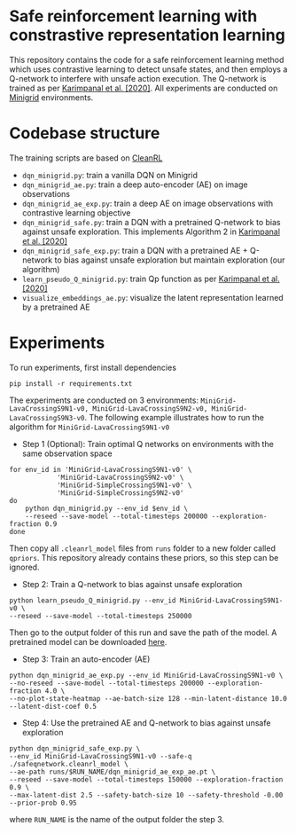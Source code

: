 # Safe reinforcement learning with constrastive representation learning
This repository contains the code for a safe reinforcement learning method which uses contrastive learning to detect unsafe states, and then employs a Q-network to interfere with unsafe action execution. The Q-network is trained as per [Karimpanal et al. [2020]](https://arxiv.org/abs/1909.04307). All experiments are conducted on [Minigrid](https://github.com/Farama-Foundation/Minigrid/) environments.
# Codebase structure
The training scripts are based on [CleanRL](https://github.com/vwxyzjn/cleanrl)
- `dqn_minigrid.py`: train a vanilla DQN on Minigrid
- `dqn_minigrid_ae.py`: train a deep auto-encoder (AE) on image observations
- `dqn_minigrid_ae_exp.py`: train a deep AE on image observations with contrastive learning objective
- `dqn_minigrid_safe.py`: train a DQN with a pretrained Q-network to bias against unsafe exploration. This implements Algorithm 2 in [Karimpanal et al. [2020]](https://arxiv.org/abs/1909.04307)
- `dqn_minigrid_safe_exp.py`: train a DQN with a pretrained AE + Q-network to bias against unsafe exploration but maintain exploration (our algorithm)
- `learn_pseudo_Q_minigrid.py`: train Qp function as per [Karimpanal et al. [2020]](https://arxiv.org/abs/1909.04307)
- `visualize_embeddings_ae.py`: visualize the latent representation learned by a pretrained AE
# Experiments
To run experiments, first install dependencies
```shell
pip install -r requirements.txt
```
The experiments are conducted on 3 environments: `MiniGrid-LavaCrossingS9N1-v0, MiniGrid-LavaCrossingS9N2-v0, MiniGrid-LavaCrossingS9N3-v0`. The following example illustrates how to run the algorithm for `MiniGrid-LavaCrossingS9N1-v0`
- Step 1 (Optional): Train optimal Q networks on environments with the same observation space
```shell
for env_id in 'MiniGrid-LavaCrossingS9N1-v0' \
            'MiniGrid-LavaCrossingS9N2-v0' \
            'MiniGrid-SimpleCrossingS9N1-v0' \
            'MiniGrid-SimpleCrossingS9N2-v0'
do
    python dqn_minigrid.py --env_id $env_id \
    --reseed --save-model --total-timesteps 200000 --exploration-fraction 0.9
done
```
Then copy all `.cleanrl_model` files from `runs` folder to a new folder called `qpriors`. This repository already contains these priors, so this step can be ignored.
- Step 2: Train a Q-network to bias against unsafe exploration
```shell
python learn_pseudo_Q_minigrid.py --env_id MiniGrid-LavaCrossingS9N1-v0 \
--reseed --save-model --total-timesteps 250000
```
Then go to the output folder of this run and save the path of the model. A pretrained model can be downloaded [here](https://www.dropbox.com/scl/fi/zljcj7tpxy5wxbkaxyxrx/safeqnetwork.cleanrl_model?rlkey=uvfilstfb6k62ot6fpazrasbs&st=vimktlvp&dl=0).
- Step 3: Train an auto-encoder (AE)
```shell
python dqn_minigrid_ae_exp.py --env_id MiniGrid-LavaCrossingS9N1-v0 \
--no-reseed --save-model --total-timesteps 200000 --exploration-fraction 4.0 \
--no-plot-state-heatmap --ae-batch-size 128 --min-latent-distance 10.0 --latent-dist-coef 0.5
```
- Step 4: Use the pretrained AE and Q-network to bias against unsafe exploration
```shell
python dqn_minigrid_safe_exp.py \
--env_id MiniGrid-LavaCrossingS9N1-v0 --safe-q ./safeqnetwork.cleanrl_model \
--ae-path runs/$RUN_NAME/dqn_minigrid_ae_exp_ae.pt \
--reseed --save-model --total-timesteps 150000 --exploration-fraction 0.9 \
--max-latent-dist 2.5 --safety-batch-size 10 --safety-threshold -0.00 --prior-prob 0.95
```
where `RUN_NAME` is the name of the output folder the step 3.